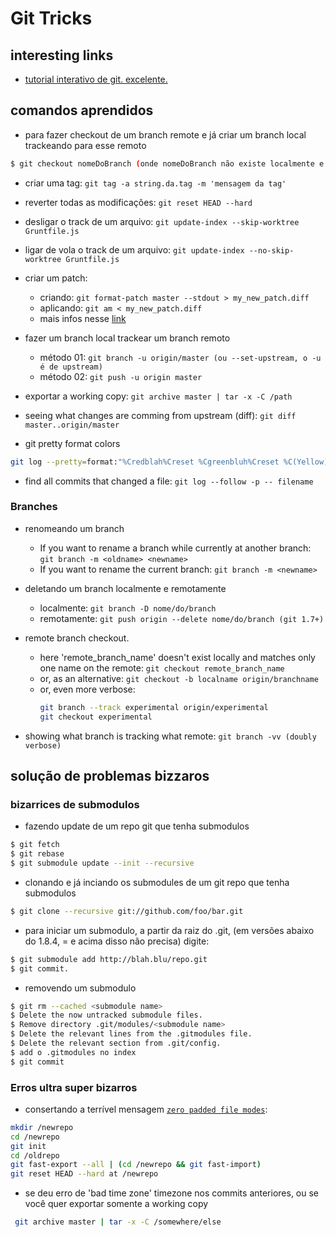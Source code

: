 # Git Tricks

## interesting links

  * [tutorial interativo de git. excelente.](http://pcottle.github.io/learnGitBranching/?NODEMO)

## comandos aprendidos

* para fazer checkout de um branch remote e já criar um branch local trackeando para esse remoto

```sh
$ git checkout nomeDoBranch (onde nomeDoBranch não existe localmente e faz match com um só nome dentre os branches remotos)
```

* criar uma tag: `git tag -a string.da.tag -m 'mensagem da tag'`
* reverter todas as modificações: `git reset HEAD --hard`
* desligar o track de um arquivo: `git update-index --skip-worktree Gruntfile.js`
* ligar de vola o track de um arquivo: `git update-index --no-skip-worktree Gruntfile.js`

* criar um patch:
  * criando: `git format-patch master --stdout > my_new_patch.diff`
  * aplicando: `git am < my_new_patch.diff`
  * mais infos nesse [link](https://ariejan.net/2009/10/26/how-to-create-and-apply-a-patch-with-git/)

* fazer um branch local trackear um branch remoto
  * método 01: `git branch -u origin/master (ou --set-upstream, o -u é de upstream)`
  * método 02: `git push -u origin master`

* exportar a working copy: `git archive master | tar -x -C /path`

* seeing what changes are comming from upstream (diff): `git diff master..origin/master`

* git pretty format colors
```sh
git log --pretty=format:"%Credblah%Creset %Cgreenbluh%Creset %C(Yellow)lol%Creset %Cblueduh%Creset %C(magenta)lolmagenta%Creset %C(cyan)sdlkfjsdkfj%Creset %C(white)lollololzors%Creset"
```

* find all commits that changed a file: `git log --follow -p -- filename`

### Branches

* renomeando um branch
    * If you want to rename a branch while currently at another branch: `git branch -m <oldname> <newname>`
    * If you want to rename the current branch: `git branch -m <newname>`
* deletando um branch localmente e remotamente
    * localmente: `git branch -D nome/do/branch`
    * remotamente: `git push origin --delete nome/do/branch (git 1.7+)`

* remote branch checkout.
    * here 'remote_branch_name' doesn't exist locally and matches only one name on the remote: `git checkout remote_branch_name`
    * or, as an alternative: `git checkout -b localname origin/branchname`
    * or, even more verbose:
        ```sh
        git branch --track experimental origin/experimental
        git checkout experimental
        ```

* showing what branch is tracking what remote: `git branch -vv (doubly verbose)`


## solução de problemas bizzaros

### bizarrices de submodulos

* fazendo update de um repo git que tenha submodulos

```sh
$ git fetch
$ git rebase
$ git submodule update --init --recursive
```

* clonando e já inciando os submodules de um git repo que tenha submodulos

```sh
$ git clone --recursive git://github.com/foo/bar.git
```

* para iniciar um submodulo, a partir da raiz do .git, (em versões abaixo do 1.8.4, = e acima disso não precisa) digite:

```sh
$ git submodule add http://blah.blu/repo.git
$ git commit.
```

* removendo um submodulo
```sh
$ git rm --cached <submodule name>
$ Delete the now untracked submodule files.
$ Remove directory .git/modules/<submodule name>
$ Delete the relevant lines from the .gitmodules file.
$ Delete the relevant section from .git/config.
$ add o .gitmodules no index
$ git commit
```


### Erros ultra super bizarros

* consertando a terrível mensagem [`zero padded file modes`](http://stackoverflow.com/questions/14700502/how-to-fix-git-zero-padded-file-modes-warning):

```sh
mkdir /newrepo
cd /newrepo
git init
cd /oldrepo
git fast-export --all | (cd /newrepo && git fast-import)
git reset HEAD --hard at /newrepo
```

* se deu erro de 'bad time zone' timezone nos commits anteriores, ou se você quer exportar somente a working copy

```sh
 git archive master | tar -x -C /somewhere/else
```
